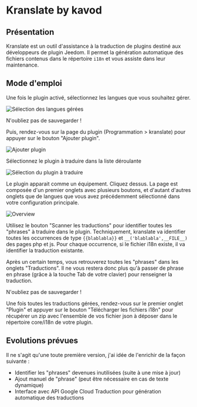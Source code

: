 # Kranslate by kavod

## Présentation
Kranslate est un outil d'assistance à la traduction de plugins destiné aux développeurs de plugin Jeedom.
Il permet la génération automatique des fichiers contenus dans le répertoire ```i18n``` et vous assiste dans leur maintenance.

## Mode d'emploi
Une fois le plugin activé, sélectionnez les langues que vous souhaitez gérer.

![Sélection des langues gérées](https://kavod.github.io/kranslate/images/selection_langues.png)

N'oubliez pas de sauvegarder !

Puis, rendez-vous sur la page du plugin (Programmation > kranslate) pour appuyer sur le bouton "Ajouter plugin".

![Ajouter plugin](https://kavod.github.io/kranslate/images/ajout_plugin.png)

Sélectionnez le plugin à traduire dans la liste déroulante

![Sélection du plugin à traduire](https://kavod.github.io/kranslate/images/selection_plugin.png)

Le plugin apparait comme un équipement. Cliquez dessus.
La page est composée d'un premier onglets avec plusieurs boutons, et d'autant d'autres onglets que de langues que vous avez précédemment sélectionné dans votre configuration principale.

![Overview](https://kavod.github.io/kranslate/images/overview.png)

Utilisez le bouton "Scanner les traductions" pour identifier toutes les "phrases" à traduire dans le plugin.
Techniquement, kranslate va identifier toutes les occurrences de type ```{{blablabla}}``` et ```__('blablabla',__FILE__)``` des pages php et js.
Pour chaque occurrence, si le fichier i18n existe, il va identifier la traduction existante.

Après un certain temps, vous retrouverez toutes les "phrases" dans les onglets "Traductions".
Il ne vous restera donc plus qu'à passer de phrase en phrase (grâce à la touche Tab de votre clavier) pour renseigner la traduction.

N'oubliez pas de sauvegarder !

Une fois toutes les traductions gérées, rendez-vous sur le premier onglet "Plugin" et appuyer sur le bouton "Télécharger les fichiers i18n" pour récupérer un zip avec l'ensemble de vos fichier json à déposer dans le répertoire core/i18n de votre plugin.

## Evolutions prévues
Il ne s'agit qu'une toute première version, j'ai idée de l'enrichir de la façon suivante :
* Identifier les "phrases" devenues inutilisées (suite à une mise à jour)
* Ajout manuel de "phrase" (peut être nécessaire en cas de texte dynamique)
* Interface avec API Google Cloud Traduction pour génération automatique des traductions
